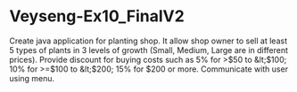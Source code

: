# Veyseng-Ex10_FinalV2
Create java application for planting shop. It allow shop owner to sell at least 5 types of plants in 3 levels of growth (Small, Medium, Large are in different prices). Provide discount for buying costs such as 5% for >$50 to &lt;$100; 10% for >=$100 to &lt;$200; 15% for $200 or more. Communicate with user using menu.
